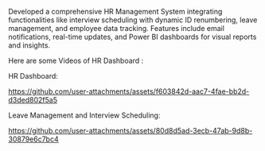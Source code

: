 Developed a comprehensive HR Management System integrating functionalities like interview scheduling with dynamic ID renumbering, leave management, and employee data tracking. Features include email notifications, real-time updates, and Power BI dashboards for visual reports and insights.

Here are some Videos of HR Dashboard : 

HR Dashboard:

https://github.com/user-attachments/assets/f603842d-aac7-4fae-bb2d-d3ded802f5a5


Leave Management and Interview Scheduling:

https://github.com/user-attachments/assets/80d8d5ad-3ecb-47ab-9d8b-30879e6c7bc4

